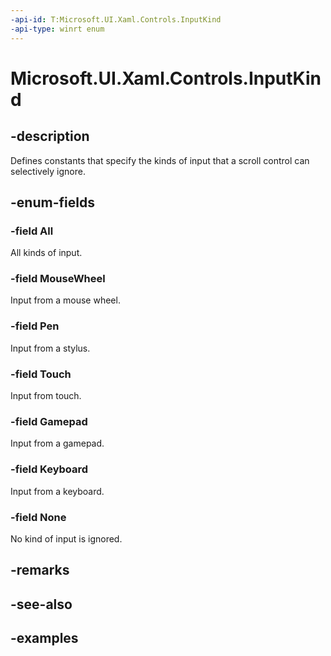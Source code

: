 ```yaml
---
-api-id: T:Microsoft.UI.Xaml.Controls.InputKind
-api-type: winrt enum
---
```


# Microsoft.UI.Xaml.Controls.InputKind

<!--
public enum InputKind
-->

## -description

Defines constants that specify the kinds of input that a scroll control can selectively ignore.

## -enum-fields

### -field All

All kinds of input.

### -field MouseWheel

Input from a mouse wheel.

### -field Pen

Input from a stylus.

### -field Touch

Input from touch.

### -field Gamepad

Input from a gamepad.

### -field Keyboard

Input from a keyboard.

### -field None

No kind of input is ignored.

## -remarks

## -see-also

## -examples

